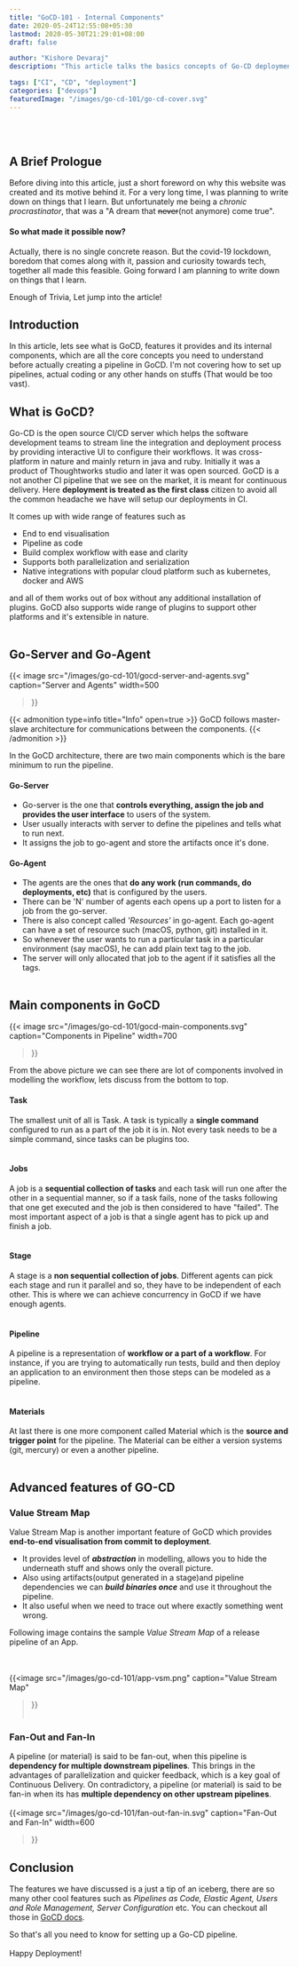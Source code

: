 ```yaml
---
title: "GoCD-101 - Internal Components"
date: 2020-05-24T12:55:08+05:30
lastmod: 2020-05-30T21:29:01+08:00
draft: false

author: "Kishore Devaraj"
description: "This article talks the basics concepts of Go-CD deployment pipeline, its internal components and how it works."

tags: ["CI", "CD", "deployment"]
categories: ["devops"]
featuredImage: "/images/go-cd-101/go-cd-cover.svg"
---
```

<!--more-->

<!-- The above line is added to use the description, as a summary in the homepage list,
 I know it's doesn't make much sense. But this is one of the way suggested by the theme author
 -->

<br></br>
## A Brief Prologue
Before diving into this article, just a short foreword on why this website was created and its motive behind it.
For a very long time, I was planning to write down on things that I learn. But unfortunately me being a *chronic procrastinator*,
that was a "A dream that ~~never~~(not anymore) come true".

#### So what made it possible now?
Actually, there is no single concrete reason. But the covid-19 lockdown, boredom that comes along with it,
passion and curiosity towards tech, together all made this feasible. Going forward I am planning to write down on things that I learn.

Enough of Trivia, Let jump into the article!

## Introduction
In this article, lets see what is GoCD, features it provides and its internal components, which are
all the core concepts you need to understand before actually creating a pipeline in GoCD.
I'm not covering how to set up pipelines, actual coding or any other hands on stuffs (That would be too vast).


## What is GoCD?
Go-CD is the open source CI/CD server which helps the software development teams to stream line the integration and deployment
process by providing interactive UI to configure their workflows. It was cross-platform in nature and mainly return in
java and ruby. Initially it was a product of Thoughtworks studio and later it was open sourced. GoCD is a not another
CI pipeline that we see on the market, it is meant for continuous delivery. Here **deployment is treated as the first
class** citizen to avoid all the common headache we have will setup our deployments in CI.

It comes up with wide range of features such as
- End to end visualisation
- Pipeline as code
- Build complex workflow with ease and clarity
- Supports both parallelization and serialization
- Native integrations with popular cloud platform such as kubernetes, docker and AWS

and all of them works out of box without any additional installation of plugins. GoCD also supports wide range of plugins to support other platforms and it's extensible in nature.
<br></br>
## Go-Server and Go-Agent
{{< image src="/images/go-cd-101/gocd-server-and-agents.svg"
caption="Server and Agents"
width=500
>}}


{{< admonition type=info title="Info" open=true >}}
GoCD follows master-slave architecture for communications between the components.
{{< /admonition >}}

In the GoCD architecture, there are two main components which is the bare minimum to run the pipeline.
#### Go-Server
- Go-server is the one that **controls everything, assign the job and provides the user interface** to users of the system.
- User usually interacts with server to define the pipelines and tells what to run next.
- It assigns the job to go-agent and store the artifacts once it's done.

#### Go-Agent
- The agents are the ones that **do any work (run commands, do deployments, etc)** that is configured by the users.
- There can be 'N' number of agents each opens up a port to listen for a job from the go-server.
- There is also concept called *'Resources'* in go-agent. Each go-agent can have a set of resource such (macOS, python, git) installed in it.
- So whenever the user wants to run a particular task in a particular environment (say macOS), he can add plain text tag to the job.
- The server will only allocated that job to the agent if it satisfies all the tags.
<br></br>

## Main components in GoCD
{{< image src="/images/go-cd-101/gocd-main-components.svg"
caption="Components in Pipeline"
width=700
>}}

From the above picture we can see there are lot of components involved in modelling the workflow, lets discuss
from the bottom to top.

#### Task
The smallest unit of all is Task. A task is typically a **single command** configured to run as a part of the job it is in.
Not every task needs to be a simple command, since tasks can be plugins too.
<br></br>

#### Jobs
A job is a **sequential collection of tasks** and each task will run one after the other in a sequential manner,
so if a task fails, none of the tasks following that one get executed and the job is then considered to have "failed".
The most important aspect of a job is that a single agent has to pick up and finish a job.
<br></br>

#### Stage
A stage is a **non sequential collection of jobs**.
Different agents can pick each stage and run it parallel and so, they have to be independent of each other.
This is where we can achieve concurrency in GoCD if we have enough agents.
<br></br>

#### Pipeline
A pipeline is a representation of **workflow or a part of a workflow**.
For instance, if you are trying to automatically run tests, build and then deploy an application to an environment
then those steps can be modeled as a pipeline.
<br></br>

#### Materials
At last there is one more component called Material which is the **source and trigger point** for the pipeline.
The Material can be either a version systems (git, mercury) or even a another pipeline.
<br></br>

## Advanced features of GO-CD
### Value Stream Map
Value Stream Map is another important feature of GoCD which provides **end-to-end visualisation from commit to deployment**.
- It provides level of ***abstraction*** in modelling, allows you to hide the underneath stuff and shows only the overall picture.
- Also using artifacts(output generated in a stage)and pipeline dependencies we can ***build binaries once*** and use it throughout the pipeline.
- It also useful when we need to trace out where exactly something went wrong.

Following image contains the sample *Value Stream Map* of a release pipeline of an App.

<br></br>
{{<image src="/images/go-cd-101/app-vsm.png"
caption="Value Stream Map"
>}}
<br></br>

### Fan-Out and Fan-In
A pipeline (or material) is said to be fan-out, when this pipeline is **dependency for multiple downstream pipelines**.
This brings in the advantages of parallelization and quicker feedback, which is a key goal of Continuous Delivery.
On contradictory, a pipeline (or material) is said to be fan-in when its has **multiple dependency on other upstream pipelines**.
<br></br>
{{<image src="/images/go-cd-101/fan-out-fan-in.svg"
caption="Fan-Out and Fan-In"
width=600
>}}

## Conclusion
The features we have discussed is a just a tip of an iceberg, there are so many other cool features such as *Pipelines as Code,
Elastic Agent, Users and Role Management, Server Configuration* etc.
You can checkout all those in [GoCD docs](https://docs.gocd.org/current/).

So that's all you need to know for setting up a Go-CD pipeline.
<br></br>
Happy Deployment!
